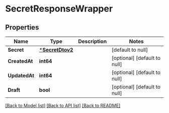 # SecretResponseWrapper

## Properties
Name | Type | Description | Notes
------------ | ------------- | ------------- | -------------
**Secret** | [***SecretDtov2**](SecretDTOV2.md) |  | [default to null]
**CreatedAt** | **int64** |  | [optional] [default to null]
**UpdatedAt** | **int64** |  | [optional] [default to null]
**Draft** | **bool** |  | [optional] [default to null]

[[Back to Model list]](../README.md#documentation-for-models) [[Back to API list]](../README.md#documentation-for-api-endpoints) [[Back to README]](../README.md)

